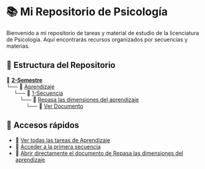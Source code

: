 # 📚 Mi Repositorio de Psicología

Bienvenido a mi repositorio de tareas y material de estudio de la licenciatura de Psicología. Aquí encontrarás recursos organizados por secuencias y materias.

## 📂 Estructura del Repositorio

📌 **[2-Semestre](2-Semestre/)**  
└── 📂 [Aprendizaje](2-Semestre/Aprendizaje/)  
&nbsp;&nbsp;&nbsp;&nbsp; └── 📂 [1-Secuencia](2-Semestre/Aprendizaje/1-Secuencia/)  
&nbsp;&nbsp;&nbsp;&nbsp;&nbsp;&nbsp;&nbsp;&nbsp; └── 📂 [Repasa las dimensiones del aprendizaje](2-Semestre/Aprendizaje/1-Secuencia/Repasa-las-dimensiones-del-aprendizaje/)  
&nbsp;&nbsp;&nbsp;&nbsp;&nbsp;&nbsp;&nbsp;&nbsp;&nbsp;&nbsp;&nbsp;&nbsp; └── 📄 [Ver Documento](2-Semestre/Aprendizaje/1-Secuencia/Repasa-las-dimensiones-del-aprendizaje/Repasa%20las%20dimensiones%20del%20aprendizaje.html)  

## 📌 Accesos rápidos  

- 🔗 [Ver todas las tareas de Aprendizaje](2-Semestre/Aprendizaje/)  
- 🔗 [Acceder a la primera secuencia](2-Semestre/Aprendizaje/1-Secuencia/)  
- 📄 [Abrir directamente el documento de Repasa las dimensiones del aprendizaje](2-Semestre/Aprendizaje/1-Secuencia/Repasa-las-dimensiones-del-aprendizaje/Repasa%20las%20dimensiones%20del%20aprendizaje.html)  
